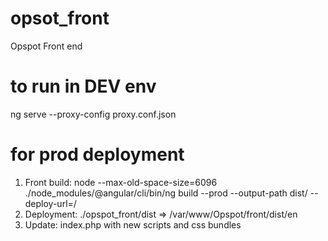 # opsot_front
Opspot Front end

# to run in DEV env
ng serve --proxy-config proxy.conf.json

# for prod deployment
1. Front build: node --max-old-space-size=6096 ./node_modules/@angular/cli/bin/ng build --prod --output-path dist/ --deploy-url=/
2. Deployment: ./opspot_front/dist => /var/www/Opspot/front/dist/en
3. Update: index.php with new scripts and css bundles
